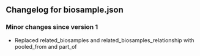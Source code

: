 ## Changelog for biosample.json

### Minor changes since version 1
* Replaced related_biosamples and related_biosamples_relationship with pooled_from and part_of
